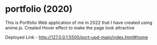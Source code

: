 # portfolio (2020)
This is Portfolio Web application of me in 2022 that I have created using anime.js. Created Hover effect to make the page look attractive

Deployed Link - http://127.0.0.1:5500/port-upd-main/index.html#home
